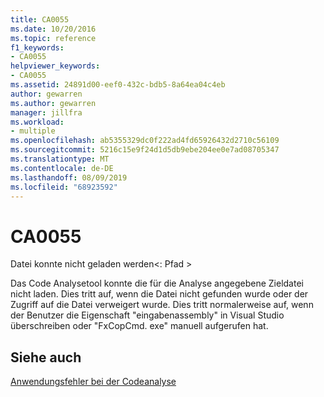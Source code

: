 ```yaml
---
title: CA0055
ms.date: 10/20/2016
ms.topic: reference
f1_keywords:
- CA0055
helpviewer_keywords:
- CA0055
ms.assetid: 24891d00-eef0-432c-bdb5-8a64ea04c4eb
author: gewarren
ms.author: gewarren
manager: jillfra
ms.workload:
- multiple
ms.openlocfilehash: ab5355329dc0f222ad4fd65926432d2710c56109
ms.sourcegitcommit: 5216c15e9f24d1d5db9ebe204ee0e7ad08705347
ms.translationtype: MT
ms.contentlocale: de-DE
ms.lasthandoff: 08/09/2019
ms.locfileid: "68923592"
---
```

# <a name="ca0055"></a>CA0055
Datei konnte nicht geladen werden\<: Pfad >

Das Code Analysetool konnte die für die Analyse angegebene Zieldatei nicht laden. Dies tritt auf, wenn die Datei nicht gefunden wurde oder der Zugriff auf die Datei verweigert wurde. Dies tritt normalerweise auf, wenn der Benutzer die Eigenschaft "eingabenassembly" in Visual Studio überschreiben oder "FxCopCmd. exe" manuell aufgerufen hat.

## <a name="see-also"></a>Siehe auch
[Anwendungsfehler bei der Codeanalyse](../code-quality/code-analysis-application-errors.md)
